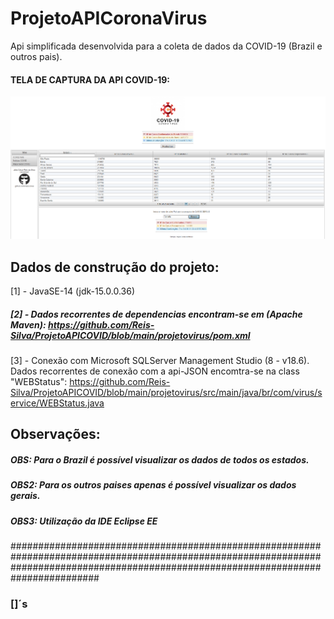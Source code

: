 # ProjetoAPICoronaVirus

Api simplificada desenvolvida para a coleta de dados da COVID-19 (Brazil e outros pais).


#### TELA DE CAPTURA DA API COVID-19:
<p align="center">
<img src="https://github.com/Reis-Silva/ProjetoAPICOVID/blob/main/projetovirus/src/main/webapp/resources/img/demo.png">
</p>


## Dados de construção do projeto:

[1] - JavaSE-14 (jdk-15.0.0.36)

##### [2] - Dados recorrentes de dependencias encontram-se em (Apache Maven): https://github.com/Reis-Silva/ProjetoAPICOVID/blob/main/projetovirus/pom.xml

[3] - Conexão com Microsoft SQLServer Management Studio (8 - v18.6). Dados recorrentes de conexão com a api-JSON encomtra-se na class "WEBStatus": https://github.com/Reis-Silva/ProjetoAPICOVID/blob/main/projetovirus/src/main/java/br/com/virus/service/WEBStatus.java


## Observações:

##### OBS: Para o Brazil é possível visualizar os dados de todos os estados.

##### OBS2: Para os outros paises apenas é possível visualizar os dados gerais.

##### OBS3: Utilização da IDE Eclipse EE


########################################################################################################################################################################################
### []´s
